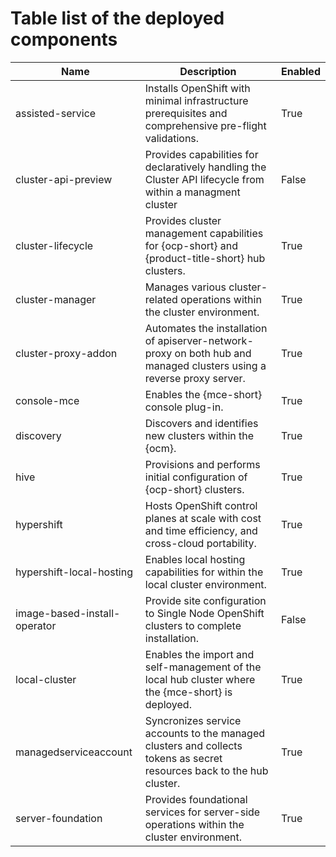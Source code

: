 
# Table list of the deployed components

| Name                         | Description                                                                                                          | Enabled |
|------------------------------|----------------------------------------------------------------------------------------------------------------------|---------|
| assisted-service             | Installs OpenShift with minimal infrastructure prerequisites and comprehensive pre-flight validations.               | True    |
| cluster-api-preview          | Provides capabilities for declaratively handling the Cluster API lifecycle from within a managment cluster           | False   |
| cluster-lifecycle            | Provides cluster management capabilities for {ocp-short} and {product-title-short} hub clusters.                     | True    |
| cluster-manager              | Manages various cluster-related operations within the cluster environment.                                           | True    |
| cluster-proxy-addon          | Automates the installation of apiserver-network-proxy on both hub and managed clusters using a reverse proxy server. | True    |
| console-mce                  | Enables the {mce-short} console plug-in.                                                                             | True    |
| discovery                    | Discovers and identifies new clusters within the {ocm}.                                                              | True    |
| hive                         | Provisions and performs initial configuration of {ocp-short} clusters.                                               | True    |
| hypershift                   | Hosts OpenShift control planes at scale with cost and time efficiency, and cross-cloud portability.                  | True    |
| hypershift-local-hosting     | Enables local hosting capabilities for within the local cluster environment.                                         | True    |
| image-based-install-operator | Provide site configuration to Single Node OpenShift clusters to complete installation.                               | False   |
| local-cluster                | Enables the import and self-management of the local hub cluster where the {mce-short} is deployed.                   | True    |
| managedserviceaccount        | Syncronizes service accounts to the managed clusters and collects tokens as secret resources back to the hub cluster.| True    |
| server-foundation            | Provides foundational services for server-side operations within the cluster environment.                            | True    |